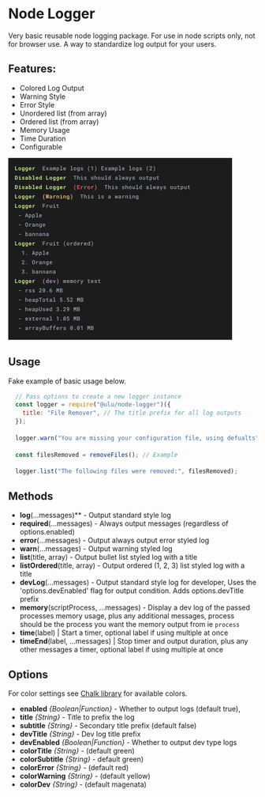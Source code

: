 # Node Logger

Very basic reusable node logging package. For use in node scripts only, not for browser use. A way to standardize log output for your users.

## Features:

- Colored Log Output
- Warning Style
- Error Style
- Unordered list (from array)
- Ordered list (from array)
- Memory Usage
- Time Duration
- Configurable

![screenshot of output](example.png)

## Usage

Fake example of basic usage below.

```js
  // Pass options to create a new logger instance
  const logger = require("@ulu/node-logger")({
    title: "File Remover", // The title prefix for all log outputs
  });
  
  logger.warn("You are missing your configuration file, using defualts");

  const filesRemoved = removeFiles(); // Example

  logger.list("The following files were removed:", filesRemoved);
```

## Methods

- **log**(...messages)** - Output standard style log
- **required**(...messages) - Always output messages (regardless of options.enabled)
- **error**(...messages) - Output always output error styled log
- **warn**(...messages) - Output warning styled log
- **list**(title, array) - Output bullet list styled log with a title
- **listOrdered**(title, array) - Output ordered (1, 2, 3) list styled log with a title
- **devLog**(...messages) - Output standard style log for developer, Uses the 'options.devEnabled' flag for output condition. Adds options.devTitle prefix
- **memory**(scriptProcess, ...messages) - Display a dev log of the passed processes memory usage, plus any additional messages, process should be the process you want the memory output from ie `process`
- **time**(label) | Start a timer, optional label if using multiple at once
- **timeEnd**(label, ...messages) | Stop timer and output duration, plus any other messages a timer, optional label if using multiple at once

## Options

For color settings see [Chalk library](https://www.npmjs.com/package/chalk) for available colors.

- **enabled** *{Boolean|Function}*  - Whether to output logs (default true),    
- **title** *{String}* -  Title to prefix the log
- **subtitle** *{String}* -  Secondary title prefix (default false) 
- **devTitle** *{String}* -  Dev log title prefix
- **devEnabled** *{Boolean|Function}* -  Whether to output dev type logs
- **colorTitle** *{String}* - (default green)
- **colorSubtitle** *{String}* -  default green)
- **colorError** *{String}* -  (default red)
- **colorWarning** *{String}* - (default yellow)
- **colorDev** *{String}* - (default magenata)


